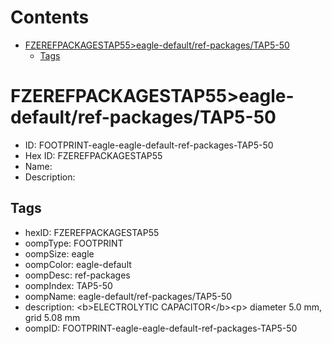 



Contents
========

* [FZEREFPACKAGESTAP55>eagle-default/ref-packages/TAP5-50](#fzerefpackagestap55eagle-defaultref-packagestap5-50)
	* [Tags](#tags)

# FZEREFPACKAGESTAP55>eagle-default/ref-packages/TAP5-50

- ID: FOOTPRINT-eagle-eagle-default-ref-packages-TAP5-50
- Hex ID: FZEREFPACKAGESTAP55
- Name: 
- Description: 

## Tags

- hexID: FZEREFPACKAGESTAP55
- oompType: FOOTPRINT
- oompSize: eagle
- oompColor: eagle-default
- oompDesc: ref-packages
- oompIndex: TAP5-50
- oompName: eagle-default/ref-packages/TAP5-50
- description: &lt;b&gt;ELECTROLYTIC CAPACITOR&lt;/b&gt;&lt;p&gt;&#xD;
diameter 5.0 mm, grid 5.08 mm
- oompID: FOOTPRINT-eagle-eagle-default-ref-packages-TAP5-50

